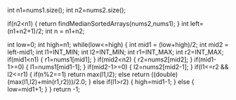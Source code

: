 int n1=nums1.size();
int n2=nums2.size();

if(n2<n1)
{
    return findMedianSortedArrays(nums2,nums1);
}
int left= (n1+n2+1)/2;
int n =  n1+n2;

int low=0;
int high=n1;
while(low<=high)
{
    int mid1 = (low+high)/2;
    int mid2 = left-mid1;
    int l1=INT_MIN;
    int l2=INT_MIN;
    int r1=INT_MAX;
    int r2=INT_MAX;
    if(mid1<n1)
    {
        r1=nums1[mid1];
    }
    if(mid2<n2)
    {
        r2=nums2[mid2];
    }
    if(mid1-1>=0)
    {
        l1=nums1[mid1-1];
    }
    if(mid2-1>=0)
    {
        l2=nums2[mid2-1];
    }
    if(l1<=r2 && l2<=r1)
    {
        if(n%2==1)  return max(l1,l2);
        else
        return ((double)(max(l1,l2)+min(r1,r2)))/2.0;
    }
    else if(l1>r2)
    {
        high=mid1-1;
    }
    else 
    {
        low=mid1+1;
    }
}
return -1;